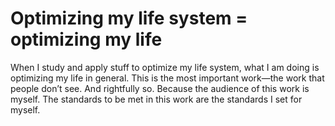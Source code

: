 # Optimizing my life system = optimizing my life

When I study and apply stuff to optimize my life system, what I am doing is optimizing my life in general. This is the most important work—the work that people don’t see. And rightfully so. Because the audience of this work is myself. The standards to be met in this work are the standards I set for myself.

